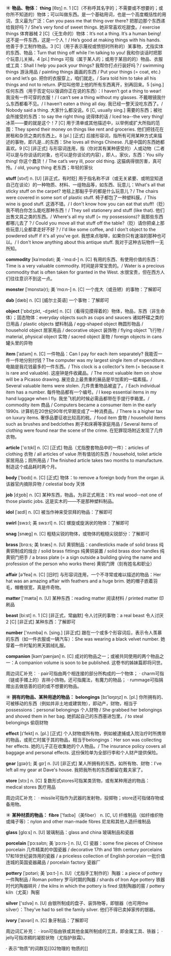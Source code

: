 ☀ <span class="category">**物品、物体：**</span>
<span class="vocabulary">**thing**</span> [θɪŋ] 
<span class="definition">n. 1 [C]（不称呼其名字的；不需要或不想要的；或你所不知道的）物体；可以叫做东西。是一个基础用词，也是一个高度概括性的用词，含义最为广泛：</span>Can you pass me that thing over there? 把那边那个东西递给我好吗？/ She’s very fond of sweet things. 她非常喜欢吃甜食。/ exercise things 体育器械 <span class="definition">2 [C]（无生命的）物体：</span>It’s not a thing. It’s a human being! 这不是一件东西，这是一个人！/ He’s good at making things with his hands. 他善于手工制作物品。<span class="definition">3 [C]（用于表示蔑视或愤怒时所称的）某事物，尤指实体的东西、物品：</span>Turn that thing off while I’m talking to you! 我和你谈话时把那个玩意儿关掉。<span class="definition">4 [pl.] things 可指（属于某人的；或用于某目的的）物品、衣服或工具：</span>Shall I help you pack your things? 我帮你打点行装好吗？/ swimming things 游泳用品 / painting things 画画的东西 / Put your things (= coat, etc.) on and let’s go. 把你的衣服穿上，咱们就走。/ Sara told him to take all his things and not to return. 萨拉叫他带上他的所有东西离开，别再回来。<span class="definition">5 [sing.] 任何东西（用于否定句以强调你正在说的东西）：</span>I haven’t got a thing to wear! 我没有一件可穿的衣服！/ I can’t see a thing without my glasses. 不戴眼镜我什么东西都看不见。/ I haven’t eaten a thing all day. 我已经一整天没吃东西了。/ Nobody said a thing. 大家什么都没说。<span class="definition">6 [C, usually sing.] 需要的东西；被社会所接受的东西：</span>to say the right thing 说得体的话 / Iced tea--the very thing! 冰茶——要的就是这个！<span class="definition">7 [C] 用于清单或其他描述中，以举例或扩大所指的范围：</span>They spend their money on things like rent and groceries. 他们把钱花在房租和杂货之类的东西上。<span class="definition">8 [pl.] [正式] 后接形容词，指所有可用某种方式来描述的事物，即凡是…的东西：</span>She loves all things Chinese. 凡是中国的东西她都喜欢。<span class="definition">9 [C] [非正式] 与形容词连用，指（你对其有某种感受的）人或动物（二者可以是与你谈话的对象，也可以是你谈论的内容），即人，家伙，东西：</span>You silly thing! 你这个蠢货！/ The cat’s very ill, poor old thing. 这猫病得很厉害，真可怜。/ old, young thing 老东西；年轻的家伙
             
<span class="vocabulary">**stuff**</span> [stʌf]
<span class="definition">n. [U] [非正式，有时贬] 用于指名称不详（或无关紧要、或明显知道自己在谈论）的一种物质、材料、一组物品等，如东西、玩意儿：</span>What's all that sticky stuff on the carpet? 地毯上那黏乎乎的都是什么玩意儿？/ The chairs were covered in some sort of plastic stuff. 椅子都包了一种塑料膜。/ This wine is good stuff. 这酒不错。/ I don't know how you can eat that stuff!（贬）我不明白你怎么能吃那种东西！/ They sell stationery and stuff (like that). 他们出售文具之类的东西。/ Where's all my stuff (= my possessions)? 我那些东西都哪儿去了？/ Could you move all that stuff off the table?（贬）请你把桌上那些玩意儿全都拿走好不好？/ I'd like some coffee, and I don't object to the powdered stuff if it's all you've got. 我想来点咖啡，如果你只有速溶的那种也可以。/ I don't know anything about this antique stuff. 我对于这种古玩物件一无所知。         

<span class="vocabulary">**commodity**</span> [kəˈmɒdəti; 美 -ˈmɑ:d-]
<span class="definition">n. [C] 有用的东西、有使用价值的东西：</span>Time is a very valuable commodity. 时间是非常宝贵的。/ Water is a precious commodity that is often taken for granted in the West. 水很宝贵，但在西方人们往往意识不到这一点。
                      
<span class="vocabulary">**monster**</span> [ˈmɒnstə(r); 美 ˈmɑ:n-]
<span class="definition">n. [C] 一个庞大（或丑陋）的事物：</span>了解即可

<span class="vocabulary">**dab**</span> [dæb]
<span class="definition">n. [C] [威尔士英语] 一个事物：</span>了解即可

<span class="vocabulary">**object**</span> ['ɒbdʒɪkt, -dʒekt] 
<span class="definition">n. [C]（看得见摸得着的）物体，物品，东西（非生命体）；固态物体：</span>everyday objects such as cups and saucers 诸如杯碟之类的日用品 / plastic objects 塑料制品 / egg-shaped object 椭圆形物品 / household object 居家用品 / decorative object 装饰物 / flying object 飞行物 / material, physical object 实物 / sacred object 圣物 / foreign objects in cans 罐头里的异物
           
<span class="vocabulary">**item**</span> [ˈaɪtəm]
<span class="definition">n. [C] 一件物品：</span>Can I pay for each item separately? 我能否一件一件地分别付钱？The computer was my largest single item of expenditure. 电脑是我花钱最多的一件东西。/ This clock is a collector's item (= because it is rare and valuable). 这座钟是件收藏品。/ The most valuable item on show will be a Picasso drawing. 展览会上最贵重的展品是毕加索的一幅素描。/ Several valuable items were stolen. 几件贵重物品被盗了。/ Each individual item has a number. 每件物品都有一个编号。/ I keep essential items in my hand luggage when I fly. 我坐飞机的时候必需品都带在手提行李箱里。/ commodity item 商品 / Computers became a consumer item in the early 1990s. 计算机在20世纪90年代早期变成了一种消费品。/ There is a higher tax on luxury items. 奢侈品要征收比较高的税。/ food item 食物 / household items such as brushes and bedclothes 刷子和床褥等家庭用品 / Several items of clothing were found near the scene of the crime. 在犯罪现场附近发现了几件衣物。

<span class="vocabulary">**article**</span> ['ɑːtɪkl] 
<span class="definition">n. [C] [正式] 物品（尤指整套物品中的一件）：</span>articles of clothing 衣物 / all articles of value 所有值钱的东西 / household, toilet article 家居用品；厕所用品 / The finished article takes two months to manufacture. 制造这个成品耗时两个月。

<span class="vocabulary">**body**</span> ['bɒdɪ] 
<span class="definition">n. [C] [正式] 物体：</span>to remove a foreign body from the organ 从该器官内摘除异物 / celestial body 天体

<span class="vocabulary">**job**</span> [dӡɒb] 
<span class="definition">n. [C] 某种东西，物品，为非正式用法：</span>It’s real wood--not one of those plastic jobs. 这是实木的——不是那种塑料制品。
           
<span class="vocabulary">**idol**</span> [ˈaɪdl]
<span class="definition">n. [C] 被当作神来受崇拜的物品：</span>了解即可
           
<span class="vocabulary">**swirl**</span> [swɜ:l; 美 swɜ:rl]
<span class="definition">n. [C] 螺旋或旋涡状的物体：</span>了解即可
   
<span class="vocabulary">**snag**</span> [snæg]
<span class="definition">n. [C] 粗糙尖锐的物体，或物体的粗糙尖锐部分：</span>了解即可

<span class="vocabulary">**brass**</span> [brɑ:s; 美 bræs]
<span class="definition">n. [U] 黄铜制品：</span>candlesticks made of solid brass 纯黄铜制成的烛台 / solid brass fittings 纯黄铜装置 / solid brass door handles 纯黄铜门把手 / a brass plate (= a sign outside a building giving the name and profession of the person who works there) 黄铜门牌（刻有姓名和职业）

<span class="vocabulary">**affair**</span> [ə'feə] 
<span class="definition">n. [C] [旧时] 与形容词连用，一个不寻常或难以描述的物品：</span>Her hat was an amazing affair with feathers and a huge brim. 她的帽子嵌着羽毛，帽檐很宽，真是件奇物。

<span class="vocabulary">**matter**</span> ['mætə] 
<span class="definition">n. [U] 某种东西：</span>reading matter 阅读材料 / printed matter 印刷品

<span class="vocabulary">**beast**</span> [bi:st] 
<span class="definition">n. 1 [C] [非正式，常幽默] 令人讨厌的事物：</span>a real beast 令人讨厌 <span class="definition">2 [C] [非正式] 某种东西：</span>了解即可

<span class="vocabulary">**number**</span> ['nʌmbə] 
<span class="definition">n. [sing.] [非正式] 跟在一个或多个形容词后，表示令人羡慕的东西（如一件衣服或一辆汽车）：</span>She was wearing a black velvet number. 她穿着一件时髦的黑天鹅绒礼服。

<span class="vocabulary">**companion**</span> [kəm'pænjən] 
<span class="definition">n. [C] 成对的物品之一；或被共同使用的两个物品之一：</span>A companion volume is soon to be published. 这卷书的姊妹篇即将问世。

周边词汇补充：
· pair可指由两个相连接的部分所构成的一个物体；
· charm可指（链或手镯上的）吉祥小饰物。还可指魔法，有魔力的物品；
· rummage可指捐赠出去做慈善的旧的或不想要的物品。

☀ <span class="category">**拥有的物品、某种用途的物品：**</span>
<span class="vocabulary">**belongings**</span> [bɪ'lɒŋɪŋz] 
<span class="definition">n. [pl.] 你所拥有的、可被移动的东西（例如并非土地或建筑物），即动产，财物，相当于possessions：</span>personal belongings 个人财物 / She grabbed her belongings and shoved them in her bag. 她抓起自己的东西塞进包里。/ to steal belongings 偷窃财物

<span class="vocabulary">**effect**</span> [ɪ'fekt] 
<span class="definition">n. [pl.] [正式] 个人财物或所有物，例如被逮捕或入院治疗时所携带的物品，或死亡时属于其的物品，相当于belongings：</span>Her son was collecting her effects. 她的儿子正在收集她的个人物品。/ The insurance policy covers all baggage and personal effects. 这份保险单为全部行李和个人财产提供保险。
           
<span class="vocabulary">**gear**</span> [gɪə(r); 美 gɪr]
<span class="definition">n. [U] [非正式] 某人所拥有的东西，如所有物、财物：</span>I've left all my gear at Dave's house. 我把我所有的东西都留在戴夫家了。
 
<span class="vocabulary">**store**</span> [stɔ:] 
<span class="definition">n. [C] 复数形式stores可指某类货物，或有某种用途的物品：</span>medical stores 医疗用品

周边词汇补充：
· missile可指作为武器的发射物，投掷物；store还可指储存物或备用物。

☀ <span class="category">**某种材质的物品：**</span>
<span class="vocabulary">**fibre**</span> ['faɪbə]（美fiber）
<span class="definition">n. [C, U] 纤维制品（如纤维织物或绳子等）：</span>nylon and other man-made fibres 尼龙和其他人造纤维制品

<span class="vocabulary">**glass**</span> [ɡlɑːs] 
<span class="definition">n. [U] 玻璃制品：</span>glass and china 玻璃制品和瓷器
           
<span class="vocabulary">**porcelain**</span> [ˈpɔ:səlɪn; 美 ˈpɔ:rs-]
<span class="definition">n. [U, C] 瓷器：</span>some fine pieces of Chinese porcelain 几件精美的中国瓷器 / decorative 17th and 18th century porcelains 17和18世纪装饰用的瓷器 / a priceless collection of English porcelain 一批价值连城的英国瓷器藏品 / porcelain factory 瓷器厂
           
<span class="vocabulary">**pottery**</span> [ˈpɒtəri; 美 ˈpɑ:t-]
<span class="definition">n. [U]（尤指手工制作的）陶器：</span>a piece of pottery 一件陶制品 / Roman pottery 罗马时期的陶器 / shards of Iron Age pottery 铁器时代的陶器碎片 / the kilns in which the pottery is fired 烧制陶器的窑 / pottery kiln（尤英）陶窑

<span class="vocabulary">**silver**</span> ['sɪlvə] 
<span class="definition">n. [U] 由银所制成的盘子、装饰物等，即银器（也可用the silver）：</span>They’ve had to sell the family silver. 他们不得已卖掉家传的银器。
           
<span class="vocabulary">**ivory**</span> [ˈaɪvəri]
<span class="definition">n. [C] 象牙制品：</span>了解即可
 
周边词汇补充：
· iron可指由铁或其他金属所制成的工具，即金属工具、铁器；
· jelly可指浓稠的凝胶状物（尤指护肤霜）。

· 表示“物质”的词群见[[02物理的 物质的]]
